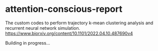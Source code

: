 # attention-conscious-report

The custom codes to perform trajectory k-mean clustering analysis and recurrent neural network simulation.
https://www.biorxiv.org/content/10.1101/2022.04.10.487690v4

Building in progress...
